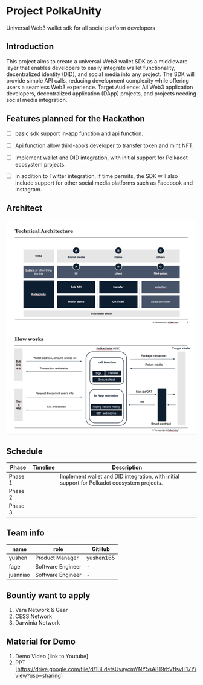 # Project PolkaUnity
Universal Web3 wallet sdk for all social platform developers
## Introduction
This project aims to create a universal Web3 wallet SDK as a middleware layer that enables developers to easily integrate wallet functionality, decentralized identity (DID), and social media into any project. The SDK will provide simple API calls, reducing development complexity while offering users a seamless Web3 experience.
Target Audience: All Web3 application developers, decentralized application (DApp) projects, and projects needing social media integration.

## Features planned for the Hackathon

- [ ] basic sdk support in-app function and api function.

- [ ] Api function allow third-app‘s developer to transfer token and mint NFT.

- [ ] Implement wallet and DID integration, with initial support for Polkadot ecosystem projects.

- [ ] In addition to Twitter integration, if time permits, the SDK will also include support for other social media platforms such as Facebook and Instagram. 



## Architect
![alt text](./doc/tech.png)
![how works](./doc/arch.png)

## Schedule
| Phase | Timeline | Description |
| ----- | -------- | ----------- |
|    Phase 1   |          | Implement wallet and DID integration, with initial support for Polkadot ecosystem projects. |
|    Phase 2   |          |             |
|    Phase 3   |          |             |

## Team info
| name         | role         | GitHub |
| ----------- | ----------- | -----------  |
| yushen       | Product Manager | yushen165 |
| fage         | Software Engineer | - |
| juanniao     | Software Engineer | - |


##  Bountiy want to apply 
1. Vara Network & Gear
2. CESS Network
3. Darwinia Network

## Material for Demo

1. Demo Video [link to Youtube]
2. PPT [https://drive.google.com/file/d/1BLdetsUvaycmYNY5sA819rbVfIsvH17Y/view?usp=sharing]
